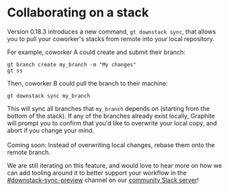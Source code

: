 # Collaborating on a stack

Version 0.18.3 introduces a new command, `gt downstack sync`, that allows you to pull your coworker's stacks from remote into your local repository.

For example, coworker A could create and submit their branch:

```
gt branch create my_branch -m "My changes"
gt ss
```

Then, coworker B could pull the branch to their machine:

```
gt downstack sync my_branch
```

This will sync all branches that `my_branch` depends on (starting from the bottom of the stack).  If any of the branches already exist locally, Graphite will prompt you to confirm that you'd like to overwrite your local copy, and abort if you change your mind.\
\
Coming soon: Instead of overwriting local changes, rebase them onto the remote branch.

We are still iterating on this feature, and would love to hear more on how we can add tooling around it to better support your workflow in the [#downstack-sync-preview](https://graphite-community.slack.com/archives/C03DZLX3MHQ) channel on our [community Slack server](https://join.slack.com/t/graphite-community/shared\_invite/zt-v828g9dz-TIRvlutxTCqgZmxnsO9Knw)!
